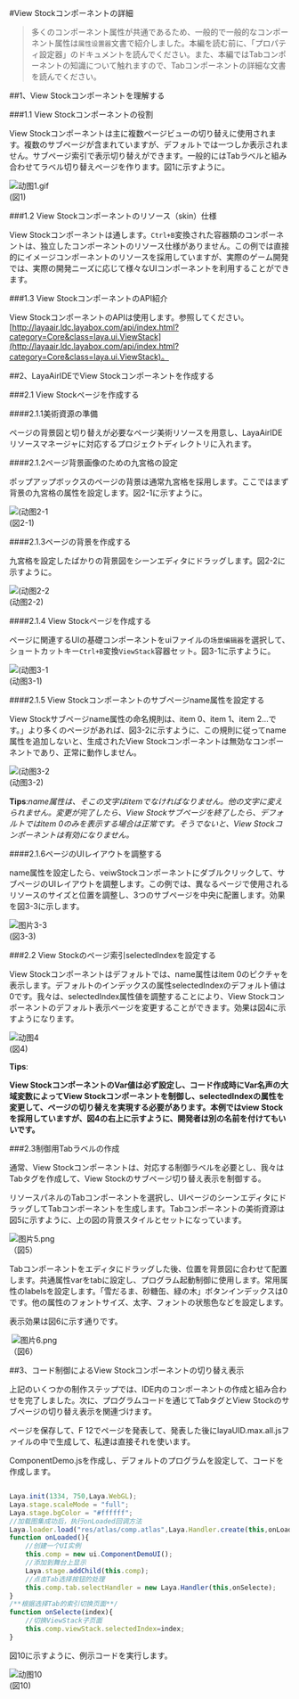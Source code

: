 #View Stockコンポーネントの詳細

>多くのコンポーネント属性が共通であるため、一般的で一般的なコンポーネント属性は`属性设置器`文書で紹介しました。本編を読む前に、「プロパティ設定器」のドキュメントを読んでください。また、本編ではTabコンポーネントの知識について触れますので、Tabコンポーネントの詳細な文書を読んでください。

##1、View Stockコンポーネントを理解する

###1.1 View Stockコンポーネントの役割

View Stockコンポーネントは主に複数ページビューの切り替えに使用されます。複数のサブページが含まれていますが、デフォルトでは一つしか表示されません。サブページ索引で表示切り替えができます。一般的にはTabラベルと組み合わせてラベル切り替えページを作ります。図1に示すように。

![动图1.gif](img/1.gif)<br/>(図1)

###1.2 View Stockコンポーネントのリソース（skin）仕様

View Stockコンポーネントは通します。`Ctrl+B`変換された容器類のコンポーネントは、独立したコンポーネントのリソース仕様がありません。この例では直接的にイメージコンポーネントのリソースを採用していますが、実際のゲーム開発では、実際の開発ニーズに応じて様々なUIコンポーネントを利用することができます。

###1.3 View StockコンポーネントのAPI紹介

View StockコンポーネントのAPIは使用します。参照してください。[http://layaair.ldc.layabox.com/api/index.html?category=Core&class=laya.ui.ViewStack](http://layaair.ldc.layabox.com/api/index.html?category=Core&class=laya.ui.ViewStack)。



##2、LayaAirIDEでView Stockコンポーネントを作成する

###2.1 View Stockページを作成する

####2.1.1美術資源の準備

ページの背景図と切り替えが必要なページ美術リソースを用意し、LayaAirIDEリソースマネージャに対応するプロジェクトディレクトリに入れます。

####2.1.2ページ背景画像のための九宮格の設定

ポップアップボックスのページの背景は通常九宮格を採用します。ここではまず背景の九宮格の属性を設定します。図2-1に示すように。

![(动图2-1](img/2-1.gif)<br/>(図2-1)

####2.1.3ページの背景を作成する

九宮格を設定したばかりの背景図をシーンエディタにドラッグします。図2-2に示すように。

![(动图2-2](img/2-2.gif) <br />(动图2-2)



####2.1.4 View Stockページを作成する

ページに関連するUIの基礎コンポーネントをuiファイルの`场景编辑器`を選択して、ショートカットキー`Ctrl+B`変換`ViewStack`容器セット。図3-1に示すように。

![(动图3-1](img/3-1.gif) <br /> (动图3-1)







####2.1.5 View Stockコンポーネントのサブページname属性を設定する

View Stockサブページname属性の命名規則は、item 0、item 1、item 2…です。」より多くのページがあれば、図3-2に示すように、この規則に従ってname属性を追加しないと、生成されたView Stockコンポーネントは無効なコンポーネントであり、正常に動作しません。

![(动图3-2](img/3-2.gif) <br /> (动图3-2)


**Tips**:*name属性は、そこの文字はitemでなければなりません。他の文字に変えられません。変更が完了したら、View Stockサブページを終了したら、デフォルトではitem 0のみを表示する場合は正常です。そうでないと、View Stockコンポーネントは有効になりません。*



####2.1.6ページのUIレイアウトを調整する

name属性を設定したら、veiwStockコンポーネントにダブルクリックして、サブページのUIレイアウトを調整します。この例では、異なるページで使用されるリソースのサイズと位置を調整し、3つのサブページを中央に配置します。効果を図3-3に示します。

​![图片3-3](img/3-3.png)<br/>(図3-3)



###2.2 View Stockのページ索引selectedIndexを設定する

View Stockコンポーネントはデフォルトでは、name属性はitem 0のピクチャを表示します。デフォルトのインデックスの属性selectedIndexのデフォルト値は0です。我々は、selectedIndex属性値を調整することにより、View Stockコンポーネントのデフォルト表示ページを変更することができます。効果は図4に示すようになります。

![动图4](img/4.gif)<br/>(図4)

**Tips**:

**View StockコンポーネントのVar値は必ず設定し、コード作成時にVar名声の大域変数によってView Stockコンポーネントを制御し、selectedIndexの属性を変更して、ページの切り替えを実現する必要があります。本例ではview Stockを採用していますが、図4の右上に示すように、開発者は別の名前を付けてもいいです。**



###2.3制御用Tabラベルの作成

通常、View Stockコンポーネントは、対応する制御ラベルを必要とし、我々はTabタグを作成して、View Stockのサブページ切り替え表示を制御する。

リソースパネルのTabコンポーネントを選択し、UIページのシーンエディタにドラッグしてTabコンポーネントを生成します。Tabコンポーネントの美術資源は図5に示すように、上の図の背景スタイルとセットになっています。

​![图片5.png](img/5.png)<br/>
（図5）

Tabコンポーネントをエディタにドラッグした後、位置を背景図に合わせて配置します。共通属性varをtabに設定し、プログラム起動制御に使用します。常用属性のlabelsを設定します。「雪だるま、砂糖缶、緑の木」ボタンインデックスは0です。他の属性のフォントサイズ、太字、フォントの状態色などを設定します。

表示効果は図6に示す通りです。



​        ![图片6.png](img/6.png)<br/>
（図6）



##3、コード制御によるView Stockコンポーネントの切り替え表示

上記のいくつかの制作ステップでは、IDE内のコンポーネントの作成と組み合わせを完了しました。次に、プログラムコードを通じてTabタグとView Stockのサブページの切り替え表示を関連づけます。

ページを保存して、F 12でページを発表して、発表した後にlayaUID.max.all.jsファイルの中で生成して、私達は直接それを使います。



ComponentDemo.jsを作成し、デフォルトのプログラムを設定して、コードを作成します。


```javascript

Laya.init(1334, 750,Laya.WebGL);
Laya.stage.scaleMode = "full";
Laya.stage.bgColor = "#ffffff";
//加载图集成功后，执行onLoaded回调方法
Laya.loader.load("res/atlas/comp.atlas",Laya.Handler.create(this,onLoaded));
function onLoaded(){
    //创建一个UI实例
    this.comp = new ui.ComponentDemoUI();
    //添加到舞台上显示
    Laya.stage.addChild(this.comp);
    //点击Tab选择按钮的处理
    this.comp.tab.selectHandler = new Laya.Handler(this,onSelecte);
}
/**根据选择Tab的索引切换页面**/
function onSelecte(index){
    //切换ViewStack子页面
    this.comp.viewStack.selectedIndex=index;
}
```


図10に示すように、例示コードを実行します。

![动图10](img/1.gif)<br/>(図10)